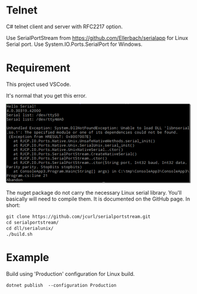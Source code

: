 # Telnet
C# telnet client and server with RFC2217 option.

Use SerialPortStream from https://github.com/Ellerbach/serialapp for Linux Serial port.
Use System.IO.Ports.SerialPort for Windows.




# Requirement
This project used VSCode.

It's normal that you get this error.

![Serial list](./serial3.png)

The nuget package do not carry the necessary Linux serial library. You'll basically will need to compile them. It is documented on the GitHub page. In short:
```CMD
git clone https://github.com/jcurl/serialportstream.git
cd serialportstream/
cd dll/serialunix/
./build.sh
```



# Example
Build using 'Production' configuration for Linux build.
```CMD
dotnet publish  --configuration Production
```
